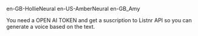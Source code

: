 en-GB-HollieNeural
en-US-AmberNeural
en-GB_Amy

You need a OPEN AI TOKEN and get a suscription to Listnr API so you can generate a voice based on the text.

